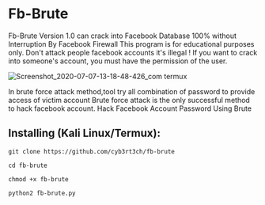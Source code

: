 <h1> Fb-Brute</h1>
 
Fb-Brute Version 1.0 can crack into Facebook Database 100% without Interruption By Facebook Firewall
This program is for educational purposes only.
Don't attack people facebook accounts it's illegal !
If you want to crack into someone's account, you must have the permission of the user.

![Screenshot_2020-07-07-13-18-48-426_com termux](https://user-images.githubusercontent.com/60990704/86740886-99e61500-c054-11ea-80bb-84b82d216eae.jpg)


In brute force attack method,tool try all combination of password to provide access of victim account Brute force attack is the only successful method to hack facebook account. Hack Facebook Account Password Using Brute

## Installing (Kali Linux/Termux):

```
git clone https://github.com/cyb3rt3ch/fb-brute
```
```
cd fb-brute
```
```
chmod +x fb-brute
```
```
python2 fb-brute.py

```
